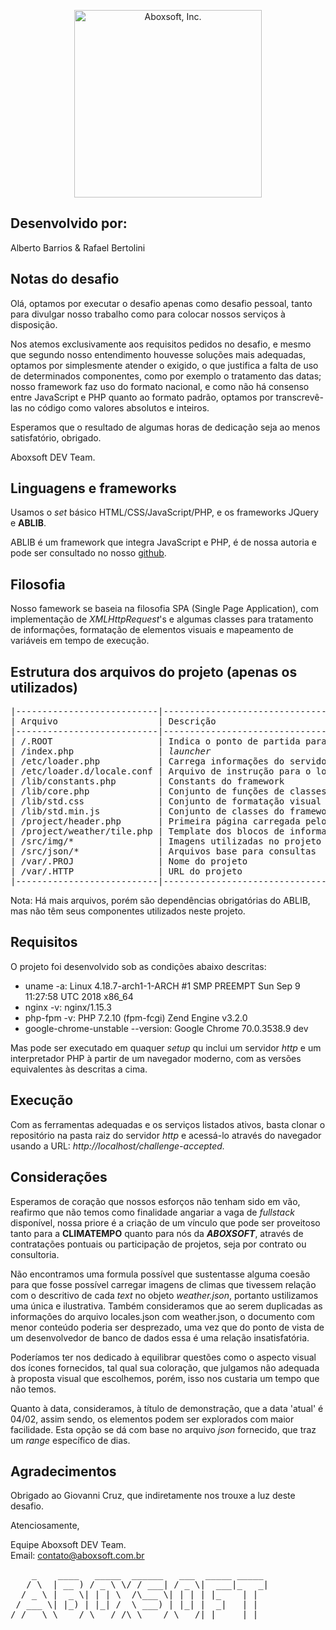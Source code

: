 <p align="center">
      <img src="http://aboxsoft.com.br/img/abox/logo_black.png" alt="Aboxsoft, Inc." width="300px"/>
</p>

## Desenvolvido por:

Alberto Barrios & Rafael Bertolini

## Notas do desafio

Olá, optamos por executar o desafio apenas como desafio pessoal, tanto para divulgar nosso trabalho como para colocar nossos serviços à disposição.

Nos atemos exclusivamente aos requisitos pedidos no desafio, e mesmo que segundo nosso entendimento houvesse soluções mais adequadas, optamos por simplesmente atender o exigido, o que justifica a falta de uso de determinados componentes, como por exemplo o tratamento das datas; nosso framework faz uso do formato nacional, e como não há consenso entre JavaScript e PHP quanto ao formato padrão, optamos por transcrevê-las no código como valores absolutos e inteiros.

Esperamos que o resultado de algumas horas de dedicação seja ao menos satisfatório, obrigado.

Aboxsoft DEV Team.

## Linguagens e frameworks

Usamos o <i>set</i> básico HTML/CSS/JavaScript/PHP, e os frameworks JQuery e <b>ABLIB</b>.

ABLIB é um framework que integra JavaScript e PHP, é de nossa autoria e pode ser consultado no nosso <a href='https://github.com/aboxsoft/ablib'>github</a>.

## Filosofia 

Nosso famework se baseia na filosofia SPA (Single Page Application), com implementação de <i>XMLHttpRequest</i>'s e algumas classes para tratamento de informações, formatação de elementos visuais e mapeamento de variáveis em tempo de execução.

## Estrutura dos arquivos do projeto (apenas os utilizados)

<pre>
|---------------------------|----------------------------------------------|
| Arquivo                   | Descrição                                    |
|---------------------------|----------------------------------------------|
| /.ROOT                    | Indica o ponto de partida para o framework   |
| /index.php                | <i>launcher</i>                                     |
| /etc/loader.php           | Carrega informações do servidor              |
| /etc/loader.d/locale.conf | Arquivo de instrução para o loader.php       |
| /lib/constants.php        | Constants do framework                       |
| /lib/core.php             | Conjunto de funções de classes base do ABLIB |
| /lib/std.css              | Conjunto de formatação visual padrão         |
| /lib/std.min.js           | Conjunto de classes do framework ABLIB       |
| /project/header.php       | Primeira página carregada pelo launcher      |
| /project/weather/tile.php | Template dos blocos de informação mostrados  |
| /src/img/*                | Imagens utilizadas no projeto                |
| /src/json/*               | Arquivos base para consultas                 |
| /var/.PROJ                | Nome do projeto                              |
| /var/.HTTP                | URL do projeto                               |
|---------------------------|----------------------------------------------|
</pre>

Nota: Há mais arquivos, porém são dependências obrigatórias do ABLIB, mas não têm seus componentes utilizados neste projeto.

## Requisitos

O projeto foi desenvolvido sob as condições abaixo descritas:

- uname -a: Linux 4.18.7-arch1-1-ARCH #1 SMP PREEMPT Sun Sep 9 11:27:58 UTC 2018 x86_64
- nginx -v: nginx/1.15.3
- php-fpm -v: PHP 7.2.10 (fpm-fcgi) Zend Engine v3.2.0
- google-chrome-unstable --version: Google Chrome 70.0.3538.9 dev

Mas pode ser executado em quaquer <i>setup</i> qu inclui um servidor <i>http</i> e um interpretador PHP à partir de um navegador moderno, com as versões equivalentes às descritas a cima.

## Execução

Com as ferramentas adequadas e os serviços listados ativos, basta clonar o repositório na pasta raiz do servidor <i>http</i> e acessá-lo através do navegador usando a URL: <i>http://localhost/challenge-accepted.</i>

## Considerações

Esperamos de coração que nossos esforços não tenham sido em vão, reafirmo que não temos como finalidade angariar a vaga de <i>fullstack</i> disponível, nossa priore é a criação de um vínculo que pode ser proveitoso tanto para a <b>CLIMATEMPO</b> quanto para nós da <i><b>ABOXSOFT</b></i>, através de contratações pontuais ou participação de projetos, seja por contrato ou consultoria.

Não encontramos uma formula possível que sustentasse alguma coesão para que fosse possível carregar imagens de climas que tivessem relação com o descritivo de cada <i>text</i> no objeto <i>weather.json</i>, portanto ustilizamos uma única e ilustrativa. Também consideramos que ao serem duplicadas as informações do arquivo locales.json com weather.json, o documento com menor conteúdo poderia ser desprezado, uma vez que do ponto de vista de um desenvolvedor de banco de dados essa é uma relação insatisfatória.

Poderíamos ter nos dedicado à equilibrar questões como o aspecto visual dos ícones fornecidos, tal qual sua coloração, que julgamos não adequada à proposta visual que escolhemos, porém, isso nos custaria um tempo que não temos.

Quanto à data, consideramos, à título de demonstração, que a data 'atual' é 04/02, assim sendo, os elementos podem ser explorados com maior facilidade. Esta opção se dá com base no arquivo <i>json</i> fornecido, que traz um <i>range</i> específico de dias.

## Agradecimentos

Obrigado ao Giovanni Cruz, que indiretamente nos trouxe a luz deste desafio.

Atenciosamente,

Equipe Aboxsoft DEV Team.<br>
Email: <a href='malito:contato@aboxsoft.com.br'>contato@aboxsoft.com.br</a> 

<pre>
    _    ____   _____  ______   ___  _____ _____
   / \  | __ ) / _ \ \/ / ___| / _ \|  ___|_   _|
  / _ \ |  _ \| | | \  /\___ \| | | | |_    | |  
 / ___ \| |_) | |_| /  \ ___) | |_| |  _|   | |  
/_/   \_\____/ \___/_/\_\____/ \___/|_|     |_|
</pre>
